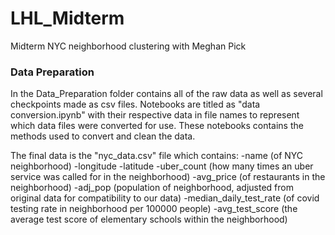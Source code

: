 # LHL_Midterm
Midterm NYC neighborhood clustering with Meghan Pick

### Data Preparation
In the Data_Preparation folder contains all of the raw data as well as several checkpoints made as csv files.
Notebooks are titled as "data conversion.ipynb" with their respective data in file names to represent which data files were converted for use.
These notebooks contains the methods used to convert and clean the data.

The final data is the "nyc_data.csv" file which contains:
    -name (of NYC neighborhood)
    -longitude
    -latitude
    -uber_count (how many times an uber service was called for in the neighborhood)
    -avg_price (of restaurants in the neighborhood)
    -adj_pop (population of neighborhood, adjusted from original data for compatibility to our data)
    -median_daily_test_rate (of covid testing rate in neighborhood per 100000 people)
    -avg_test_score (the average test score of elementary schools within the neighborhood)